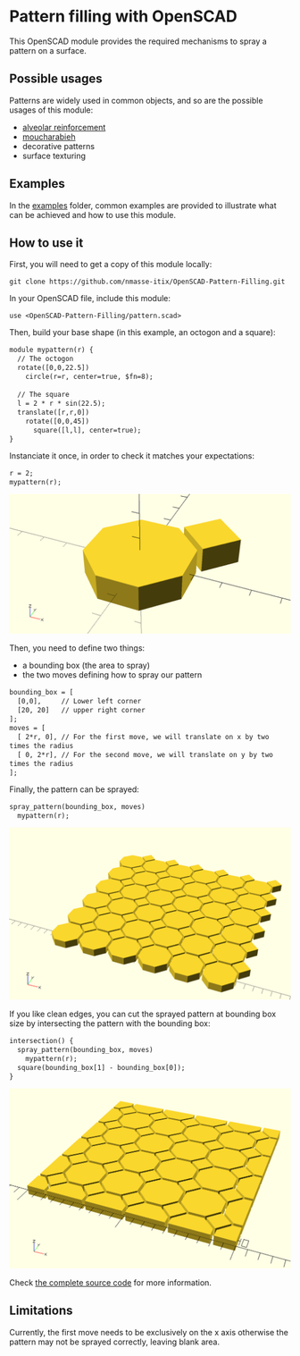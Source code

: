 # Pattern filling with OpenSCAD

This OpenSCAD module provides the required mechanisms to spray a pattern on a
surface.

## Possible usages

Patterns are widely used in common objects, and so are the possible usages of
this module:
 - [alveolar reinforcement](examples/reinforcement/)
 - [moucharabieh](examples/moucharabieh/)
 - decorative patterns
 - surface texturing

## Examples

In the [examples](examples) folder, common examples are provided to illustrate
what can be achieved and how to use this module.

## How to use it

First, you will need to get a copy of this module locally:
```
git clone https://github.com/nmasse-itix/OpenSCAD-Pattern-Filling.git
```

In your OpenSCAD file, include this module:
```
use <OpenSCAD-Pattern-Filling/pattern.scad>
```

Then, build your base shape (in this example, an octogon and a square):
```
module mypattern(r) {
  // The octogon
  rotate([0,0,22.5])
    circle(r=r, center=true, $fn=8);

  // The square
  l = 2 * r * sin(22.5);
  translate([r,r,0])
    rotate([0,0,45])
      square([l,l], center=true);
}
```

Instanciate it once, in order to check it matches your expectations:
```
r = 2;
mypattern(r);
```

![our base shape](documentation/images/tutorial_base_shape.png?raw=true)

Then, you need to define two things:
 - a bounding box (the area to spray)
 - the two moves defining how to spray our pattern

```
bounding_box = [
  [0,0],     // Lower left corner
  [20, 20]   // upper right corner
];
moves = [
  [ 2*r, 0], // For the first move, we will translate on x by two times the radius
  [ 0, 2*r], // For the second move, we will translate on y by two times the radius
];
```

Finally, the pattern can be sprayed:
```
spray_pattern(bounding_box, moves)
  mypattern(r);
```

![the sprayed pattern](documentation/images/tutorial_sprayed_pattern.png?raw=true)

If you like clean edges, you can cut the sprayed pattern at bounding box size
by intersecting the pattern with the bounding box:
```
intersection() {
  spray_pattern(bounding_box, moves)
    mypattern(r);
  square(bounding_box[1] - bounding_box[0]);
}
```

![a clean cut of our pattern](documentation/images/tutorial_clean_cut.png?raw=true)

Check [the complete source code](examples/tutorial/tutorial.scad) for more information.

## Limitations

Currently, the first move needs to be exclusively on the x axis otherwise
the pattern may not be sprayed correctly, leaving blank area.
